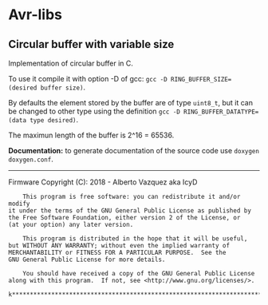 # Avr-libs
## Circular buffer with variable size

Implementation of circular buffer in C.

To use it compile it with option -D of gcc: `gcc -D RING_BUFFER_SIZE=(desired buffer size)`.

By defaults the element stored by the buffer are of type `uint8_t`, but it can be changed to other type using the definition `gcc -D RING_BUFFER_DATATYPE=(data type desired)`.

The maximun length of the buffer is 2^16 = 65536.

__Documentation:__ to generate documentation of the source code use `doxygen doxygen.conf`.

****************************************************************************
Firmware Copyright (C):
    2018 - Alberto Vazquez aka IcyD

        This program is free software: you can redistribute it and/or modify
    it under the terms of the GNU General Public License as published by
    the Free Software Foundation, either version 2 of the License, or
    (at your option) any later version.

        This program is distributed in the hope that it will be useful,
    but WITHOUT ANY WARRANTY; without even the implied warranty of
    MERCHANTABILITY or FITNESS FOR A PARTICULAR PURPOSE.  See the
    GNU General Public License for more details.

        You should have received a copy of the GNU General Public License
    along with this program.  If not, see <http://www.gnu.org/licenses/>.

    k***************************************************************************
